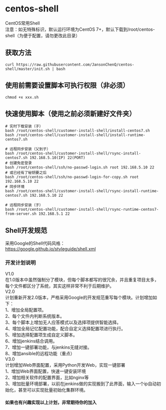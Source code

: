 # centos-shell
CentOS常用Shell  
注意：如无特殊标识，默认运行环境为CentOS 7+，默认下载到/root/centos-shell（为便于配置，请勿更改此目录）
## 获取方法
```shell
curl https://raw.githubusercontent.com/JansonChenQ/centos-shell/master/init.sh | bash
```
## 使用前需要设置脚本可执行权限（非必须）
```shell
chmod +x xxx.sh
```
## 快速使用脚本（使用之前必须新建好文件夹）
```shell
# 实时下载安装（子）
bash /root/centos-shell/customer-install-shell/install-centos7.sh
bash /root/centos-shell/customer-install-shell/install-runtime-centos7.sh

# 远程同步安装（父到子）
bash /root/centos-shell/customer-install-shell/rsync-install-centos7.sh 192.168.5.10(IP) 22(PORT)
# 创建免密登录
bash /root/centos-shell/ssh/no-passwd-login.sh root 192.168.5.10 22
# 或已经有了秘钥要之后
bash /root/centos-shell/ssh/no-passwd-login-for-copy.sh root 192.168.5.10 22
# 同步环境
bash /root/centos-shell/customer-install-shell/rsync-install-runtime-centos7.sh 192.168.5.10 22

# 远程同步安装（子）
bash /root/centos-shell/customer-install-shell/rsync-runtime-centos7-from-server.sh 192.168.5.1 22
```
## Shell开发规范
采用Google的Shell代码风格：  
https://google.github.io/styleguide/shell.xml
### 开发计划说明
V1.0  
在1.0版本中虽然强制分了模块，但每个脚本都写的很冗余，并且重复项目太多，每个文件都区分了系统，其实这样非常不利于后期维护。  
V2.0  
计划重新开发2.0版本，严格采用Google的开发规范重写每个模块。计划增加如下：  
1、增加全局配置项。  
2、每个文件内判断系统版本。  
3、每个脚本上增加无人应答模式以及选择项提供智能选择。  
4、增加全局记忆配置功能，配合自定义选择配置项进行执行。  
5、增加选择配置项生成自定义脚本。  
6、增加jenkins结合调用。  
7、增加一键部署功能，与jenkins无缝对接。  
8、增加ansible的远程功能（重点）  
V3.0  
计划增加Web界面配置，采用Python开发Web，实现一键部署  
1、增加Web界面配置，快速一键安装环境  
2、增加相关软件的配置界面，比如nginx等  
3、增加批量环境部署，以前在jenkins做的实现搬到了此界面，输入一个ip自动初始化，甚至可以实现批量初始化集群环境。  
#### 如果也有兴趣实现以上计划，非常期待你的加入